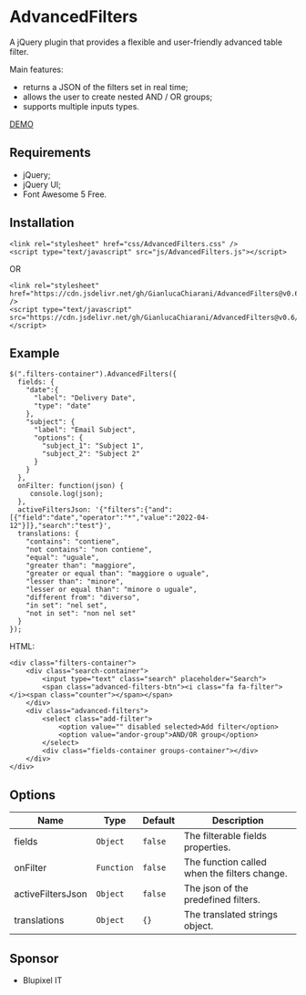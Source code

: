 # AdvancedFilters
A jQuery plugin that provides a flexible and user-friendly advanced table filter.

Main features:
- returns a JSON of the filters set in real time;
- allows the user to create nested AND / OR groups;
- supports multiple inputs types.

[DEMO](https://codepen.io/GianlucaChiarani/pen/NWXLmEY)

## Requirements
- jQuery;
- jQuery UI;
- Font Awesome 5 Free.

## Installation
```
<link rel="stylesheet" href="css/AdvancedFilters.css" />
<script type="text/javascript" src="js/AdvancedFilters.js"></script>
```
OR
```
<link rel="stylesheet" href="https://cdn.jsdelivr.net/gh/GianlucaChiarani/AdvancedFilters@v0.6/css/AdvancedFilters.css" />
<script type="text/javascript" src="https://cdn.jsdelivr.net/gh/GianlucaChiarani/AdvancedFilters@v0.6/js/AdvancedFilters.js"></script>
```

## Example
```
$(".filters-container").AdvancedFilters({
  fields: {
    "date":{
      "label": "Delivery Date",
      "type": "date"
    },
    "subject": {
      "label": "Email Subject",
      "options": {
        "subject_1": "Subject 1",
        "subject_2": "Subject 2"
      }
    }
  },
  onFilter: function(json) {
     console.log(json);
  },
  activeFiltersJson: '{"filters":{"and":[{"field":"date","operator":"*","value":"2022-04-12"}]},"search":"test"}',
  translations: {
    "contains": "contiene",
    "not contains": "non contiene",
    "equal": "uguale",
    "greater than": "maggiore",
    "greater or equal than": "maggiore o uguale",
    "lesser than": "minore",
    "lesser or equal than": "minore o uguale",
    "different from": "diverso",
    "in set": "nel set",
    "not in set": "non nel set"
  }
});
```
HTML:
```
<div class="filters-container">
    <div class="search-container">
        <input type="text" class="search" placeholder="Search">
        <span class="advanced-filters-btn"><i class="fa fa-filter"></i><span class="counter"></span></span>
    </div>
    <div class="advanced-filters">
        <select class="add-filter">
            <option value="" disabled selected>Add filter</option>
            <option value="andor-group">AND/OR group</option>
        </select>
        <div class="fields-container groups-container"></div>
    </div>
</div>
```
## Options
| Name  | Type | Default | Description |
| ------------- | ------------- | ------------- | ------------- |
| fields  | `Object`  | `false` | The filterable fields properties. |
| onFilter  | `Function`  | `false` | The function called when the filters change. |
| activeFiltersJson  | `Object`  | `false` | The json of the predefined filters. |
| translations  | `Object`  | `{}` | The translated strings object. |
## Sponsor
- Blupixel IT
